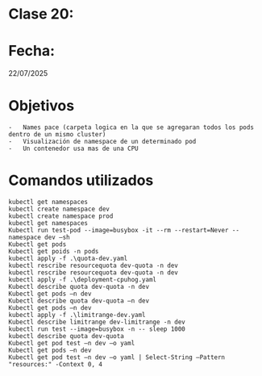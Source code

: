 # Clase 20: 


# Fecha: 
22/07/2025

# Objetivos
    
    -   Names pace (carpeta logica en la que se agregaran todos los pods dentro de un mismo cluster)
    -   Visualización de namespace de un determinado pod
    -   Un contenedor usa mas de una CPU
    
# Comandos utilizados
    
    kubectl get namespaces 
    kubectl create namespace dev 
    kubectl create namespace prod 
    kubectl get namespaces 
    Kubectl run test-pod --image=busybox -it --rm --restart=Never --namespace dev –sh 
    Kubectl get pods 
    Kubectl get poids -n pods 
    kubectl apply -f .\quota-dev.yaml 
    kubectl rescribe resourcequota dev-quota -n dev 
    kubectl rescribe resourcequota dev-quota -n dev 
    kubectl apply -f .\deployment-cpuhog.yaml  
    Kubectl describe quota dev-quota -n dev 
    Kubectl get pods –n dev 
    Kubectl describe quota dev-quota –n dev 
    Kubectl get pods –n dev 
    kubectl apply -f .\limitrange-dev.yaml 
    Kubectl describe limitrange dev-limitrange -n dev 
    kubectl run test --image=busybox -n -- sleep 1000 
    kubectl describe quota dev-quota 
    Kubectl get pod test –n dev –o yaml 
    Kubectl get pods –n dev 
    Kubectl get pod test –n dev –o yaml | Select-String –Pattern "resources:" -Context 0, 4 